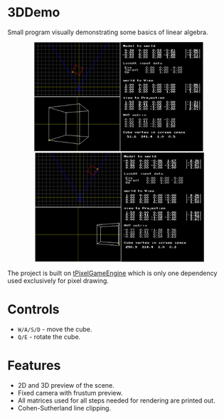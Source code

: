 # 3DDemo
Small program visually demonstrating some basics of linear algebra.

<p align="center">  
  <img src="doc/2.jpg" width=380>&nbsp;<img src="doc/1.jpg" width=380>
</p>

The project is built on [tPixelGameEngine](https://github.com/tucna/tPixelGameEngine) which is only one dependency used exclusively for pixel drawing.

# Controls
- `W/A/S/D` - move the cube.
- `Q/E` - rotate the cube.

# Features
- 2D and 3D preview of the scene.
- Fixed camera with frustum preview.
- All matrices used for all steps needed for rendering are printed out.
- Cohen-Sutherland line clipping.
